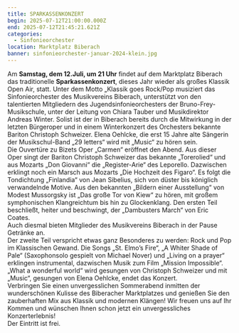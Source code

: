 ```yaml
---
title: SPARKASSENKONZERT
begin: 2025-07-12T21:00:00.000Z
end: 2025-07-12T21:45:21.621Z
categories:
  - Sinfonieorchester
location: Marktplatz Biberach
banner: sinfonieorchester-januar-2024-klein.jpg
---
```

Am **Samstag, dem 12.Juli, um 21 Uhr** findet auf dem Marktplatz Biberach das traditionelle **Sparkassenkonzert**, dieses Jahr wieder als großes Klassik Open Air, statt. Unter dem Motto „Klassik goes Rock/Pop musiziert das Sinfonieorchester des Musikvereins Biberach, unterstützt von den talentierten Mitgliedern des Jugendsinfonieorchesters der Bruno-Frey-Musikschule, unter der Leitung von Chiara Tauber und Musikdirektor Andreas Winter. Solist ist der in Biberach bereits durch die Mitwirkung in der letzten Bürgeroper und in einem Winterkonzert des Orchesters bekannte Bariton Christoph Schweizer. Elena Oehlcke, die erst 15 Jahre alte Sängerin der Musikschul-Band „29 letters“ wird mit „Music“ zu hören sein.\
Die Ouvertüre zu Bizets Oper „Carmen“ eröffnet den Abend. Aus dieser Oper singt der Bariton Christoph Schweizer das bekannte „Torerolied“ und aus Mozarts „Don Giovanni“ die „Register-Arie“ des Leporello. Dazwischen erklingt noch ein Marsch aus Mozarts „Die Hochzeit des Figaro“. Es folgt die Tondichtung „Finlandia“ von Jean Sibelius, sich von düster bis königlich verwandelnde Motive. Aus den bekannten „Bildern einer Ausstellung“ von Modest Mussorgsky ist „Das große Tor von Kiew“ zu hören, mit großem symphonischen Klangreichtum bis hin zu Glockenklang. Den ersten Teil beschließt, heiter und beschwingt, der „Dambusters March“ von Eric Coates.\
Auch diesmal bieten Mitglieder des Musikvereins Biberach in der Pause Getränke an.\
Der zweite Teil verspricht etwas ganz Besonderes zu werden: Rock und Pop im Klassischen Gewand. Die Songs „St. Elmo’s Fire“, „A Whiter Shade of Pale“ (Saxophonsolo gespielt von Michael Nover) und „Living on a prayer“ erklingen instrumental, dazwischen Musik zum Film „Mission Impossible“. „What a wonderful world“ wird gesungen von Christoph Schweizer und mit „Music“, gesungen von Elena Oehlcke, endet das Konzert.\
Verbringen Sie einen unvergesslichen Sommerabend inmitten der wunderschönen Kulisse des Biberacher Marktplatzes und genießen Sie den zauberhaften Mix aus Klassik und modernen Klängen! Wir freuen uns auf Ihr Kommen und wünschen Ihnen schon jetzt ein unvergessliches Konzerterlebnis!\
Der Eintritt ist frei.